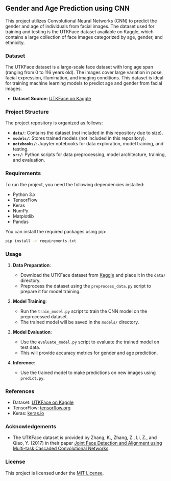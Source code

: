 ## Gender and Age Prediction using CNN

This project utilizes Convolutional Neural Networks (CNN) to predict the gender and age of individuals from facial images. The dataset used for training and testing is the UTKFace dataset available on Kaggle, which contains a large collection of face images categorized by age, gender, and ethnicity.

### Dataset
The UTKFace dataset is a large-scale face dataset with long age span (ranging from 0 to 116 years old). The images cover large variation in pose, facial expression, illumination, and imaging conditions. This dataset is ideal for training machine learning models to predict age and gender from facial images.

- **Dataset Source:** [UTKFace on Kaggle](https://www.kaggle.com/jangedoo/utkface-new)

### Project Structure
The project repository is organized as follows:

- **`data/`**: Contains the dataset (not included in this repository due to size).
- **`models/`**: Stores trained models (not included in this repository).
- **`notebooks/`**: Jupyter notebooks for data exploration, model training, and testing.
- **`src/`**: Python scripts for data preprocessing, model architecture, training, and evaluation.
  
### Requirements
To run the project, you need the following dependencies installed:

- Python 3.x
- TensorFlow
- Keras
- NumPy
- Matplotlib
- Pandas

You can install the required packages using pip:

```bash
pip install -r requirements.txt
```

### Usage
1. **Data Preparation**: 
   - Download the UTKFace dataset from [Kaggle](https://www.kaggle.com/jangedoo/utkface-new) and place it in the `data/` directory.
   - Preprocess the dataset using the `preprocess_data.py` script to prepare it for model training.

2. **Model Training**:
   - Run the `train_model.py` script to train the CNN model on the preprocessed dataset.
   - The trained model will be saved in the `models/` directory.

3. **Model Evaluation**:
   - Use the `evaluate_model.py` script to evaluate the trained model on test data.
   - This will provide accuracy metrics for gender and age prediction.

4. **Inference**:
   - Use the trained model to make predictions on new images using `predict.py`.

### References
- Dataset: [UTKFace on Kaggle](https://www.kaggle.com/jangedoo/utkface-new)
- TensorFlow: [tensorflow.org](https://www.tensorflow.org/)
- Keras: [keras.io](https://keras.io/)

### Acknowledgements
- The UTKFace dataset is provided by Zhang, K., Zhang, Z., Li, Z., and Qiao, Y. (2017) in their paper [Joint Face Detection and Alignment using Multi-task Cascaded Convolutional Networks](https://arxiv.org/abs/1604.02878).

### License
This project is licensed under the [MIT License](LICENSE).
